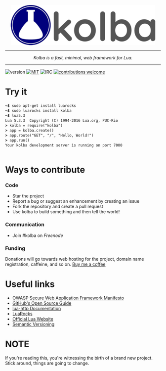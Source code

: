 <p align="center">
	<img src="assets/kolba_blue_1_small.png" height="130">
</p>

---

<p align="center"><i>Kolba is a fast, minimal, web framework for Lua.</i></p>

---

![version](https://img.shields.io/badge/version-0.1.0-red.svg)
[![MIT](https://img.shields.io/badge/license-MIT-blue.svg)](LICENSE)
![IRC](https://img.shields.io/badge/irc.freenode.net-%23kolba-lightgrey.svg)
[![contributions welcome](https://img.shields.io/badge/contributions-welcome-brightgreen.svg?style=flat)](https://github.com/jessehorne/kolba/issues)

# Try it
<pre><code><b>~$ </b>sudo apt-get install luarocks
<b>~$ </b>sudo luarocks install kolba
<b>~$ </b>lua5.3
Lua 5.3.3  Copyright (C) 1994-2016 Lua.org, PUC-Rio
<b>> </b>kolba = require("kolba")
<b>> </b>app = kolba.create()
<b>> </b>app.route("GET", "/", "Hello, World!")
<b>> </b>app.run()
Your kolba development server is running on port 7000
</code>
</pre>

# Ways to contribute

### Code
- Star the project
- Report a bug or suggest an enhancement by creating an issue
- Fork the repository and create a pull request
- Use kolba to build something and then tell the world!

### Communication
- Join #kolba on <i>Freenode</i>

### Funding
Donations will go towards web hosting for the project, domain name registration, caffeine, and so on.
[Buy me a coffee](ko-fi.com/kolbaproject)

# Useful links
- [OWASP Secure Web Application Framework Manifesto](https://www.owasp.org/index.php/Projects/OWASP_Secure_Web_Application_Framework_Manifesto/Releases/Current/Manifesto)
- [GitHub's Open Source Guide](https://opensource.guide/)
- [lua-http Documentation](https://daurnimator.github.io/lua-http/0.2/)
- [LuaRocks](https://luarocks.org/)
- [Official Lua Website](https://www.lua.org/)
- [Semantic Versioning](https://semver.org/)

# NOTE
If you're reading this, you're witnessing the birth of a brand new project. Stick around, things are going to change.
